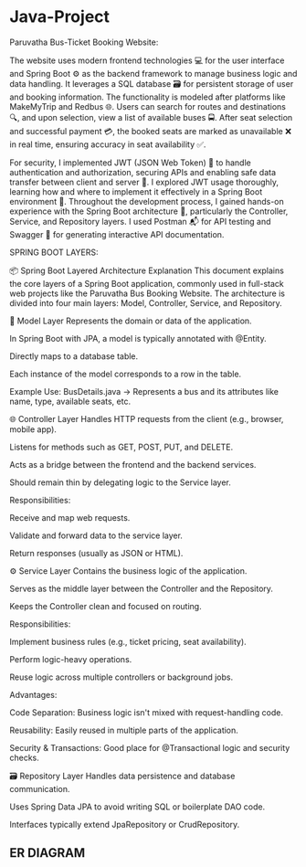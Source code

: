 # Java-Project

Paruvatha Bus-Ticket Booking Website:

The website uses modern frontend technologies 💻 for the user interface and Spring Boot ⚙️ as the backend framework to manage business logic and data handling. It leverages a SQL database 🗃️ for persistent storage of user and booking information.
The functionality is modeled after platforms like MakeMyTrip and Redbus 🌐. Users can search for routes and destinations 🔍, and upon selection, view a list of available buses 🚍. After seat selection and successful payment 💳, the booked seats are marked as unavailable ❌ in real time, ensuring accuracy in seat availability ✅.


For security, I implemented JWT (JSON Web Token) 🔐 to handle authentication and authorization, securing APIs and enabling safe data transfer between client and server 🔄. I explored JWT usage thoroughly, learning how and where to implement it effectively in a Spring Boot environment 🧠.
Throughout the development process, I gained hands-on experience with the Spring Boot architecture 🧱, particularly the Controller, Service, and Repository layers. I used Postman 📬 for API testing and Swagger 📘 for generating interactive API documentation.

SPRING BOOT LAYERS:

📦 Spring Boot Layered Architecture Explanation
This document explains the core layers of a Spring Boot application, commonly used in full-stack web projects like the Paruvatha Bus Booking Website. The architecture is divided into four main layers: Model, Controller, Service, and Repository.

🧩 Model Layer
Represents the domain or data of the application.

In Spring Boot with JPA, a model is typically annotated with @Entity.

Directly maps to a database table.

Each instance of the model corresponds to a row in the table.

Example Use:
BusDetails.java → Represents a bus and its attributes like name, type, available seats, etc.

🌐 Controller Layer
Handles HTTP requests from the client (e.g., browser, mobile app).

Listens for methods such as GET, POST, PUT, and DELETE.

Acts as a bridge between the frontend and the backend services.

Should remain thin by delegating logic to the Service layer.

Responsibilities:

Receive and map web requests.

Validate and forward data to the service layer.

Return responses (usually as JSON or HTML).

⚙️ Service Layer
Contains the business logic of the application.

Serves as the middle layer between the Controller and the Repository.

Keeps the Controller clean and focused on routing.

Responsibilities:

Implement business rules (e.g., ticket pricing, seat availability).

Perform logic-heavy operations.

Reuse logic across multiple controllers or background jobs.

Advantages:

Code Separation: Business logic isn't mixed with request-handling code.

Reusability: Easily reused in multiple parts of the application.

Security & Transactions: Good place for @Transactional logic and security checks.

🗃️ Repository Layer
Handles data persistence and database communication.

Uses Spring Data JPA to avoid writing SQL or boilerplate DAO code.

Interfaces typically extend JpaRepository or CrudRepository.

## ER DIAGRAM 


